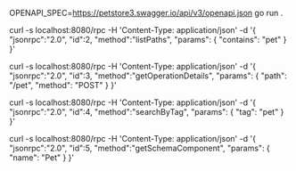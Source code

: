 OPENAPI_SPEC=https://petstore3.swagger.io/api/v3/openapi.json go run .

curl -s localhost:8080/rpc -H 'Content-Type: application/json' -d '{
  "jsonrpc":"2.0",
  "id":2,
  "method":"listPaths",
  "params": { "contains": "pet" }
}'

curl -s localhost:8080/rpc -H 'Content-Type: application/json' -d '{
  "jsonrpc":"2.0",
  "id":3,
  "method":"getOperationDetails",
  "params": { "path": "/pet", "method": "POST" }
}'

curl -s localhost:8080/rpc -H 'Content-Type: application/json' -d '{
  "jsonrpc":"2.0",
  "id":4,
  "method":"searchByTag",
  "params": { "tag": "pet" }
}'

curl -s localhost:8080/rpc -H 'Content-Type: application/json' -d '{
  "jsonrpc":"2.0",
  "id":5,
  "method":"getSchemaComponent",
  "params": { "name": "Pet" }
}'